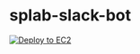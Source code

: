 # splab-slack-bot

[![Deploy to EC2](https://github.com/team-splab/splab-slack-bot/actions/workflows/deploy.yml/badge.svg)](https://github.com/team-splab/splab-slack-bot/actions/workflows/deploy.yml)

